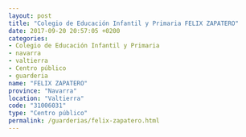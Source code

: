 ```yaml
---
layout: post
title: "Colegio de Educación Infantil y Primaria FELIX ZAPATERO"
date: 2017-09-20 20:57:05 +0200
categories:
- Colegio de Educación Infantil y Primaria
- navarra
- valtierra
- Centro público
- guarderia
name: "FELIX ZAPATERO"
province: "Navarra"
location: "Valtierra"
code: "31006031"
type: "Centro público"
permalink: /guarderias/felix-zapatero.html
---
```

